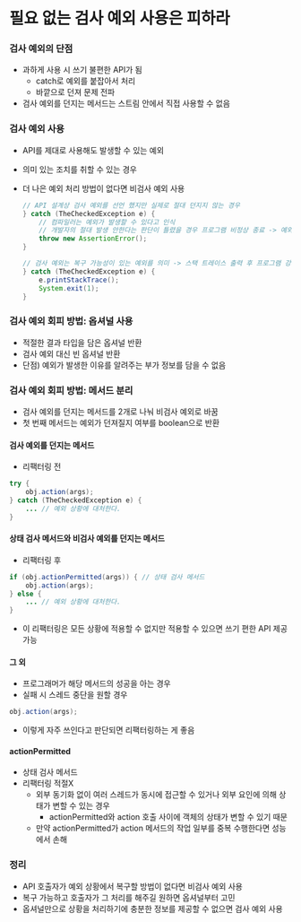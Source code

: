 # 필요 없는 검사 예외 사용은 피하라

### 검사 예외의 단점

- 과하게 사용 시 쓰기 불편한 API가 됨
    - catch로 예외를 붙잡아서 처리
    - 바깥으로 던져 문제 전파
- 검사 예외를 던지는 메서드는 스트림 안에서 직접 사용할 수 없음

### 검사 예외 사용

- API를 제대로 사용해도 발생할 수 있는 예외
- 의미 있는 조치를 취할 수 있는 경우
- 더 나은 예외 처리 방법이 없다면 비검사 예외 사용
    
    ```java
    // API 설계상 검사 예외를 선언 했지만 실제로 절대 던지지 않는 경우
    } catch (TheCheckedException e) {
    	// 컴파일러는 예외가 발생할 수 있다고 인식
    	// 개발자의 절대 발생 안한다는 판단이 틀렸을 경우 프로그램 비정상 종료 -> 예외 복구 불가능
    	throw new AssertionError();
    }
    ```
    
    ```java
    // 검사 예외는 복구 가능성이 있는 예외를 의미 -> 스택 트레이스 출력 후 프로그램 강제 종료
    } catch (TheCheckedException e) {
    	e.printStackTrace();
    	System.exit(1);
    }
    ```
    

### 검사 예외 회피 방법: 옵셔널 사용

- 적절한 결과 타입을 담은 옵셔널 반환
- 검사 예외 대신 빈 옵셔널 반환
- 단점) 예외가 발생한 이유를 알려주는 부가 정보를 담을 수 없음

### 검사 예외 회피 방법: 메서드 분리

- 검사 예외를 던지는 메서드를 2개로 나눠 비검사 예외로 바꿈
- 첫 번째 메서드는 예외가 던져질지 여부를 boolean으로 반환

#### 검사 예외를 던지는 메서드

- 리팩터링 전

```java
try {
	obj.action(args);
} catch (TheCheckedException e) {
	... // 예외 상황에 대처한다.
}
```

#### 상태 검사 메서드와 비검사 예외를 던지는 메서드

- 리팩터링 후

```java
if (obj.actionPermitted(args)) { // 상태 검사 메서드
	obj.action(args);
} else {
	... // 예외 상황에 대처한다.
}
```

- 이 리팩터링은 모든 상황에 적용할 수 없지만 적용할 수 있으면 쓰기 편한 API 제공 가능

#### 그 외

- 프로그래머가 해당 메서드의 성공을 아는 경우
- 실패 시 스레드 중단을 원할 경우

```java
obj.action(args); 
```

- 이렇게 자주 쓰인다고 판단되면 리팩터링하는 게 좋음

#### actionPermitted

- 상태 검사 메서드
- 리팩터링 적절X
    - 외부 동기화 없이 여러 스레드가 동시에 접근할 수 있거나 외부 요인에 의해 상태가 변할 수 있는 경우
        - actionPermitted와 action 호출 사이에 객체의 상태가 변할 수 있기 때문
    - 만약 actionPermitted가 action 메서드의 작업 일부를 중복 수행한다면 성능에서 손해

### 정리

- API 호출자가 예외 상황에서 복구할 방법이 없다면 비검사 예외 사용
- 복구 가능하고 호출자가 그 처리를 해주길 원하면 옵셔널부터 고민
- 옵셔널만으로 상황을 처리하기에 충분한 정보를 제공할 수 없으면 검사 예외 사용
